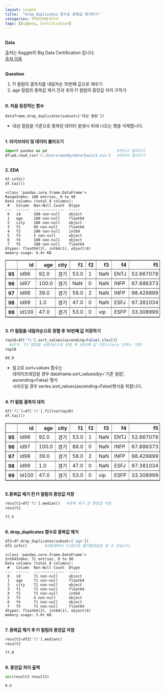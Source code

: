 ```yaml
---
layout: single
title:  "drop_duplicates 함수로 중복값 제거하기"
categories: 빅데이터분석기사
tags: [BigData, Certification]
---
```


<br/>**Data**<br/>

출처는 Kaggle의 Big Data Certification 입니다.<br/>
[출처 이동](https://www.kaggle.com/code/agileteam/py-t1-8-expected-questions/notebook)

<br/>**Question**<br/>

1. f1 컬럼의 결측치를 내림차순 10번째 값으로 채우기
2. age 컬럼의 중복값 제거 전과 후의 f1 컬럼의 중앙값 차이 구하기

<br/>**0. 처음 등장하는 함수**<br/>

    dataframe.drop_duplicates(subset=['대상 컬럼'])
    
+ 대상 컬럼을 기준으로 중복된 데이터 발생시 뒤에 나오는 행을 삭제합니다.


<br/>**1. 라이브러리 및 데이터 불러오기**<br/>

```python
import pandas as pd                                #판다스 불러오기
df=pd.read_csv('C:/Users/woody/data/basic1.csv')   #데이터 불러오기
```

<br/>**2. EDA**<br/>

```python
df.info()
df.tail()
```

    <class 'pandas.core.frame.DataFrame'>
    RangeIndex: 100 entries, 0 to 99
    Data columns (total 8 columns):
     #   Column  Non-Null Count  Dtype  
    ---  ------  --------------  -----  
     0   id      100 non-null    object 
     1   age     100 non-null    float64
     2   city    100 non-null    object 
     3   f1      69 non-null     float64
     4   f2      100 non-null    int64  
     5   f3      5 non-null      object 
     6   f4      100 non-null    object 
     7   f5      100 non-null    float64
    dtypes: float64(3), int64(1), object(4)
    memory usage: 6.4+ KB
    


</style>
<table border="1" class="dataframe">
  <thead>
    <tr style="text-align: right;">
      <th></th>
      <th>id</th>
      <th>age</th>
      <th>city</th>
      <th>f1</th>
      <th>f2</th>
      <th>f3</th>
      <th>f4</th>
      <th>f5</th>
    </tr>
  </thead>
  <tbody>
    <tr>
      <th>95</th>
      <td>id96</td>
      <td>92.0</td>
      <td>경기</td>
      <td>53.0</td>
      <td>1</td>
      <td>NaN</td>
      <td>ENTJ</td>
      <td>52.667078</td>
    </tr>
    <tr>
      <th>96</th>
      <td>id97</td>
      <td>100.0</td>
      <td>경기</td>
      <td>NaN</td>
      <td>0</td>
      <td>NaN</td>
      <td>INFP</td>
      <td>67.886373</td>
    </tr>
    <tr>
      <th>97</th>
      <td>id98</td>
      <td>39.0</td>
      <td>경기</td>
      <td>58.0</td>
      <td>2</td>
      <td>NaN</td>
      <td>INFP</td>
      <td>98.429899</td>
    </tr>
    <tr>
      <th>98</th>
      <td>id99</td>
      <td>1.0</td>
      <td>경기</td>
      <td>47.0</td>
      <td>0</td>
      <td>NaN</td>
      <td>ESFJ</td>
      <td>97.381034</td>
    </tr>
    <tr>
      <th>99</th>
      <td>id100</td>
      <td>47.0</td>
      <td>경기</td>
      <td>53.0</td>
      <td>0</td>
      <td>vip</td>
      <td>ESFP</td>
      <td>33.308999</td>
    </tr>
  </tbody>
</table>
</div>


<br/>**3. f1 컬럼을 내림차순으로 정렬 후 10번째 값 저장하기**<br/>

```python
top10=df['f1'].sort_values(ascending=False).iloc[9]
  #df의 'f1'컬럼을 내림차순으로 정렬 후 10번째 값 저장(iloc는 인덱스 기반)
top10
```

    88.0

+ 참고로 sort+values 함수는<br/>데이터프레임일 경우 dataframe.sort_values(by='기준 컬럼', ascending=False) 형식<br/>시리즈일 경우 series.srot_values(ascending=False)형식을 취합니다.

<br/>**4. f1 컬럼 결측치 대치**<br/>


```python
df['f1']=df['f1'].fillna(top10) 
df.tail()
```




</style>
<table border="1" class="dataframe">
  <thead>
    <tr style="text-align: right;">
      <th></th>
      <th>id</th>
      <th>age</th>
      <th>city</th>
      <th>f1</th>
      <th>f2</th>
      <th>f3</th>
      <th>f4</th>
      <th>f5</th>
    </tr>
  </thead>
  <tbody>
    <tr>
      <th>95</th>
      <td>id96</td>
      <td>92.0</td>
      <td>경기</td>
      <td>53.0</td>
      <td>1</td>
      <td>NaN</td>
      <td>ENTJ</td>
      <td>52.667078</td>
    </tr>
    <tr>
      <th>96</th>
      <td>id97</td>
      <td>100.0</td>
      <td>경기</td>
      <td>88.0</td>
      <td>0</td>
      <td>NaN</td>
      <td>INFP</td>
      <td>67.886373</td>
    </tr>
    <tr>
      <th>97</th>
      <td>id98</td>
      <td>39.0</td>
      <td>경기</td>
      <td>58.0</td>
      <td>2</td>
      <td>NaN</td>
      <td>INFP</td>
      <td>98.429899</td>
    </tr>
    <tr>
      <th>98</th>
      <td>id99</td>
      <td>1.0</td>
      <td>경기</td>
      <td>47.0</td>
      <td>0</td>
      <td>NaN</td>
      <td>ESFJ</td>
      <td>97.381034</td>
    </tr>
    <tr>
      <th>99</th>
      <td>id100</td>
      <td>47.0</td>
      <td>경기</td>
      <td>53.0</td>
      <td>0</td>
      <td>vip</td>
      <td>ESFP</td>
      <td>33.308999</td>
    </tr>
  </tbody>
</table>
</div>

<br/>**5.중복값 제거 전 f1 컬럼의 중앙값 저장**<br/>


```python
result1=df['f1'].median()   #중복 제거 전 중앙값 저장
result1
```




    77.5

<br/>**6. drop_duplicates 함수로 중복값 제거**<br/>


```python
df2=df.drop_duplicates(subset=['age'])
df2.info()        #100행에서 71행으로 줄어들었음을 알 수 있습니다.
```

    <class 'pandas.core.frame.DataFrame'>
    Int64Index: 71 entries, 0 to 98
    Data columns (total 8 columns):
     #   Column  Non-Null Count  Dtype  
    ---  ------  --------------  -----  
     0   id      71 non-null     object 
     1   age     71 non-null     float64
     2   city    71 non-null     object 
     3   f1      71 non-null     float64
     4   f2      71 non-null     int64  
     5   f3      4 non-null      object 
     6   f4      71 non-null     object 
     7   f5      71 non-null     float64
    dtypes: float64(3), int64(1), object(4)
    memory usage: 5.0+ KB
    
<br/>**7. 중복값 제거 후 f1 컬럼의 중앙값 저장**<br/>

```python
result2=df2['f1'].median()  
result2
```




    77.0


<br/>**9. 중앙값 차이 출력**<br/>

```python
abs(result1-result2)   
```




    0.5


